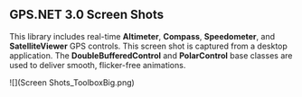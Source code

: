 ## GPS.NET 3.0 Screen Shots

This library includes real-time **Altimeter**, **Compass**, **Speedometer**, and **SatelliteViewer** GPS controls.  This screen shot is captured from a desktop application.  The **DoubleBufferedControl** and **PolarControl** base classes are used to deliver smooth, flicker-free animations.

![](Screen Shots_ToolboxBig.png)